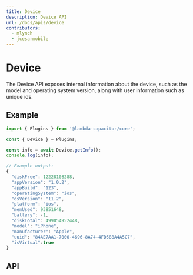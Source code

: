 ```yaml
---
title: Device
description: Device API
url: /docs/apis/device
contributors:
  - mlynch
  - jcesarmobile
---
```


<plugin-platforms platforms="pwa,ios,android,electron"></plugin-platforms>

# Device

The Device API exposes internal information about the device, such as the model and operating system version, along with user information
such as unique ids.

<plugin-api name="device" index="true"></plugin-api>

## Example

```typescript
import { Plugins } from '@lambda-capacitor/core';

const { Device } = Plugins;

const info = await Device.getInfo();
console.log(info);

// Example output:
{
  "diskFree": 12228108288,
  "appVersion": "1.0.2",
  "appBuild": "123",
  "operatingSystem": "ios",
  "osVersion": "11.2",
  "platform": "ios",
  "memUsed": 93851648,
  "battery": -1,
  "diskTotal": 499054952448,
  "model": "iPhone",
  "manufacturer": "Apple",
  "uuid": "84AE7AA1-7000-4696-8A74-4FD588A4A5C7",
  "isVirtual":true
}
```

## API

<plugin-api name="device"></plugin-api>
